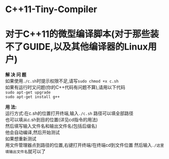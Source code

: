 # C++11-Tiny-Compiler
# 对于C++11的微型编译脚本(对于那些装不了GUIDE,以及其他编译器的Linux用户) 
**解 决 问 题**  
如果使用`./c.sh`时提示权限不足,请写`sudo chmod +x c.sh`  
如果有运行时又问题(你的C++代码有问题不算),请用以下代码  
`sudo apt-get upgrade`  
`sudo apt-get install g++`  
  
**用 法:**  
运行方式:在c.sh的位置打开终端,输入`./c.sh`
路径可以填全部路径  
也可以填从c.sh到目的位置(详见cd指令的用法)  
然后填写输入文件名和输出文件名(包括后缀名)  
他会自动编译,然后开始测试  
如果想重新测试  
用文件管理器点到路径的位置,右键打开终端/在终端cd到文件位置
然后输入`./这里填输出文件名`就可以了
